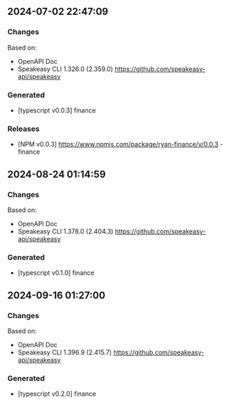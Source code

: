 

## 2024-07-02 22:47:09
### Changes
Based on:
- OpenAPI Doc  
- Speakeasy CLI 1.326.0 (2.359.0) https://github.com/speakeasy-api/speakeasy
### Generated
- [typescript v0.0.3] finance
### Releases
- [NPM v0.0.3] https://www.npmjs.com/package/ryan-finance/v/0.0.3 - finance

## 2024-08-24 01:14:59
### Changes
Based on:
- OpenAPI Doc  
- Speakeasy CLI 1.378.0 (2.404.3) https://github.com/speakeasy-api/speakeasy
### Generated
- [typescript v0.1.0] finance

## 2024-09-16 01:27:00
### Changes
Based on:
- OpenAPI Doc  
- Speakeasy CLI 1.396.9 (2.415.7) https://github.com/speakeasy-api/speakeasy
### Generated
- [typescript v0.2.0] finance